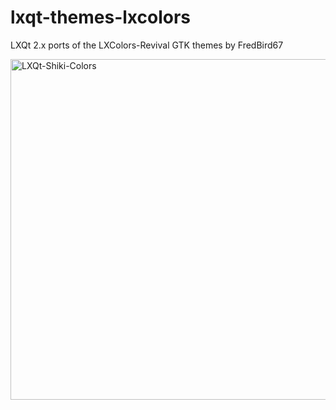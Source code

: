 # lxqt-themes-lxcolors
LXQt 2.x ports of the LXColors-Revival GTK themes by FredBird67

<img width="575" height="545" alt="LXQt-Shiki-Colors" src="https://github.com/user-attachments/assets/a92cff54-d4dc-46da-9d6c-dc3656598bca" />
